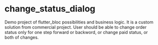 # change_status_dialog

Demo project of flutter_bloc possibilities and business logic.
It is a custom solution from commercial project.
User should be able to change order status only for one step forward or backword, or change paid status, or both of changes.

